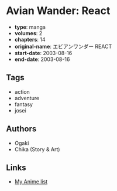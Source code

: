 # Avian Wander: React

-   **type**: manga
-   **volumes**: 2
-   **chapters**: 14
-   **original-name**: エビアンワンダー REACT
-   **start-date**: 2003-08-16
-   **end-date**: 2003-08-16

## Tags

-   action
-   adventure
-   fantasy
-   josei

## Authors

-   Ogaki
-   Chika (Story & Art)

## Links

-   [My Anime list](https://myanimelist.net/manga/29317/Avian_Wander__React)
